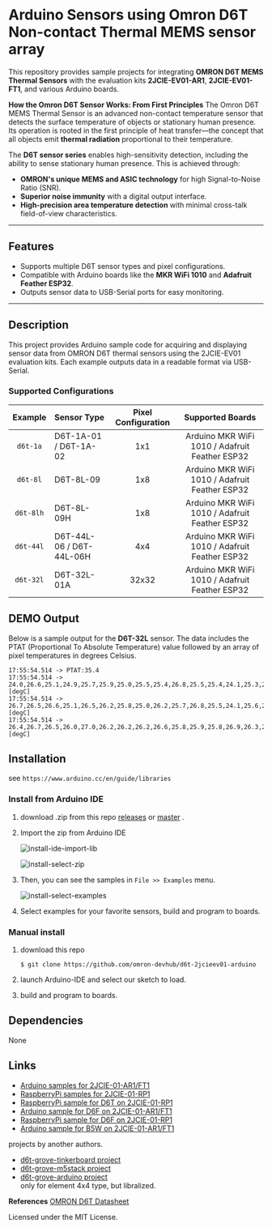 # Arduino Sensors using Omron D6T Non-contact Thermal MEMS sensor array 
This repository provides sample projects for integrating **OMRON D6T MEMS Thermal Sensors** with the evaluation kits **2JCIE-EV01-AR1**, **2JCIE-EV01-FT1**, and various Arduino boards.

**How the Omron D6T Sensor Works: From First Principles**
The Omron D6T MEMS Thermal Sensor is an advanced non-contact temperature sensor that detects the surface temperature of objects or stationary human presence. Its operation is rooted in the first principle of heat transfer—the concept that all objects emit **thermal radiation** proportional to their temperature.

The **D6T sensor series** enables high-sensitivity detection, including the ability to sense stationary human presence. This is achieved through:

- **OMRON's unique MEMS and ASIC technology** for high Signal-to-Noise Ratio (SNR).
- **Superior noise immunity** with a digital output interface.
- **High-precision area temperature detection** with minimal cross-talk field-of-view characteristics.
---
## Features
- Supports multiple D6T sensor types and pixel configurations.
- Compatible with Arduino boards like the **MKR WiFi 1010** and **Adafruit Feather ESP32**.
- Outputs sensor data to USB-Serial ports for easy monitoring.
---
## Description
This project provides Arduino sample code for acquiring and displaying sensor data from OMRON D6T thermal sensors using the 2JCIE-EV01 evaluation kits. Each example outputs data in a readable format via USB-Serial.
### Supported Configurations

| **Example** | **Sensor Type**            | **Pixel Configuration** | **Supported Boards**                           |
|:-----------:|:---------------------------|:------------------------:|:----------------------------------------------:|
| `d6t-1a`    | D6T-1A-01 / D6T-1A-02      | 1x1                     | Arduino MKR WiFi 1010 / Adafruit Feather ESP32 |
| `d6t-8l`    | D6T-8L-09                  | 1x8                     | Arduino MKR WiFi 1010 / Adafruit Feather ESP32 |
| `d6t-8lh`   | D6T-8L-09H                 | 1x8                     | Arduino MKR WiFi 1010 / Adafruit Feather ESP32 |
| `d6t-44l`   | D6T-44L-06 / D6T-44L-06H   | 4x4                     | Arduino MKR WiFi 1010 / Adafruit Feather ESP32 |
| `d6t-32l`   | D6T-32L-01A                | 32x32                   | Arduino MKR WiFi 1010 / Adafruit Feather ESP32 |

## DEMO Output
Below is a sample output for the **D6T-32L** sensor. The data includes the PTAT (Proportional To Absolute Temperature) value followed by an array of pixel temperatures in degrees Celsius.

```
17:55:54.514 -> PTAT:35.4
17:55:54.514 -> 24.0,26.6,25.1,24.9,25.7,25.9,25.0,25.5,25.4,26.8,25.5,25.4,24.1,25.3,25.6,25.2,25.0,25.2,24.2,24.2,25.1,25.4,23.2,26.1,26.4,25.3,27.3,26.4,24.4,26.8,23.4,22.0 [degC]
17:55:54.514 -> 26.7,26.5,26.6,25.1,26.5,26.2,25.8,25.0,26.2,25.7,26.8,25.5,24.1,25.6,25.6,25.3,25.1,25.3,24.2,24.5,25.0,23.2,23.9,24.1,25.4,27.3,24.8,25.8,26.8,23.4,25.1,23.1 [degC]
17:55:54.514 -> 26.4,26.7,26.5,26.0,27.0,26.2,26.2,26.2,26.6,25.8,25.9,25.8,26.9,26.3,26.8,25.6,25.6,25.9,25.4,25.4,24.8,23.9,24.1,25.3,25.8,24.8,26.0,25.2,26.9,25.2,23.1,24.6 [degC]

```

## Installation
see `https://www.arduino.cc/en/guide/libraries`

### Install from Arduino IDE
1. download .zip from this repo [releases](releases)
    or [master](archive/master.zip) .
2. Import the zip from Arduino IDE

    ![install-ide-import-lib](https://user-images.githubusercontent.com/48547675/55043017-9a34e980-5077-11e9-885d-03f9f82e3491.JPG)

    ![install-select-zip](https://user-images.githubusercontent.com/48547675/55043034-a7ea6f00-5077-11e9-99d5-26423fb652b5.JPG)

3. Then, you can see the samples in `File >> Examples` menu.

    ![install-select-examples](https://user-images.githubusercontent.com/48547675/55043028-a28d2480-5077-11e9-8365-6745cda417ff.JPG)

4. Select examples for your favorite sensors, build and program to boards.

### Manual install
1. download this repo

    ```shell
    $ git clone https://github.com/omron-devhub/d6t-2jcieev01-arduino
    ```

2. launch Arduino-IDE and select our sketch to load.
3. build and program to boards.


## Dependencies
None

## Links
- [Arduino samples for 2JCIE-01-AR1/FT1](https://github.com/omron-devhub/2jcieev01-arduino)
- [RaspberryPi samples for 2JCIE-01-RP1](https://github.com/omron-devhub/2jcieev01-raspberrypi)
- [RaspberryPi sample for D6T on 2JCIE-01-RP1](https://github.com/omron-devhub/d6t-2jcieev01-raspberrypi)
- [Arduino sample for D6F on 2JCIE-01-AR1/FT1](https://github.com/omron-devhub/d6f-2jcieev01-arduino)
- [RaspberryPi sample for D6F on 2JCIE-01-RP1](https://github.com/omron-devhub/d6f-2jcieev01-raspberrypi)
- [Arduino sample for B5W on 2JCIE-01-AR1/FT1](https://github.com/omron-devhub/b5w-2jcieev01-arduino)

projects by another authors.

- [d6t-grove-tinkerboard project](https://github.com/omron-devhub/d6t-grove-tinkerboard)
- [d6t-grove-m5stack project](https://github.com/omron-devhub/d6t-grove-m5stack)
- [d6t-grove-arduino project](https://github.com/omron-devhub/d6t-grove-arduino)  
    only for element 4x4 type, but libralized.

**References**
[OMRON D6T Datasheet ](url)

Licensed under the MIT License.

